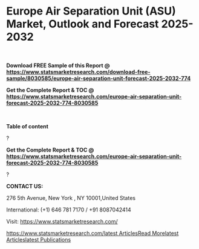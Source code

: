 <h1>Europe Air Separation Unit (ASU) Market, Outlook and Forecast 2025-2032</h1><br/><p><strong>Download FREE Sample of this Report @ <a href="https://www.statsmarketresearch.com/download-free-sample/8030585/europe-air-separation-unit-forecast-2025-2032-774">https://www.statsmarketresearch.com/download-free-sample/8030585/europe-air-separation-unit-forecast-2025-2032-774</a></strong></p>
 
 
 
 <div><b>Get the Complete Report & TOC @ <a href="https://www.statsmarketresearch.com/europe-air-separation-unit-forecast-2025-2032-774-8030585">https://www.statsmarketresearch.com/europe-air-separation-unit-forecast-2025-2032-774-8030585</a></b></div>
 
 
 
 <p><br />
 
 <b>Table of content</b></p>
 
 
 
 <p>? </p>
 
 
 
 <div><b>Get the Complete Report & TOC @ <a href="https://www.statsmarketresearch.com/europe-air-separation-unit-forecast-2025-2032-774-8030585">https://www.statsmarketresearch.com/europe-air-separation-unit-forecast-2025-2032-774-8030585</a></b></div>
 
 
 
 <p>? </p>
 
 
 
 <p><b>CONTACT US:</b><br />
 
 276 5th Avenue, New York , NY 10001,United States<br />
 
 International: (+1) 646 781 7170 / +91 8087042414<br />
 
 Visit: <a href="https://www.statsmarketresearch.com/">https://www.statsmarketresearch.com/</a><br />
 
 <a href="https://gyeongbokgung.com">https://www.statsmarketresearch.com/</a><a href="https://hallyeomaritime.com">latest Articles</a><a href="https://jingwansa.com">Read More</a><a href="https://nguoiviet.jp/">latest Articles</a><a href="https://www.intelmarketresearch.com/">latest Publications</a></p>